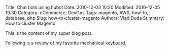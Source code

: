 Title: Chat bots using hubot
Date: 2010-12-03 10:20
Modified: 2010-12-05 19:30
Category: eCommerce, DevOps
Tags: magento, AWS, how-to, database, php
Slug: how-to-cluster-magento
Authors: Vlad Duda
Summary: How to cluster Magento

This is the content of my super blog post.

Following is a review of my favorite mechanical keyboard.
